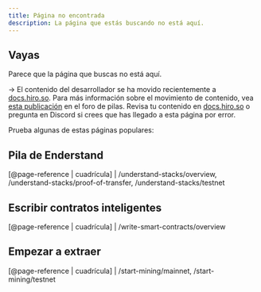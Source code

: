 ```yaml
---
title: Página no encontrada
description: La página que estás buscando no está aquí.
---
```


## Vayas

Parece que la página que buscas no está aquí.

-> El contenido del desarrollador se ha movido recientemente a [docs.hiro.so](https://docs.hiro.so/). Para más información sobre el movimiento de contenido, vea [esta publicación](https://forum.stacks.org/t/the-evolution-of-the-stacks-documentation-and-a-new-hiro-docs-site/12343) en el foro de pilas. Revisa tu contenido en [docs.hiro.so](https://docs.hiro.so/) o pregunta en Discord si crees que has llegado a esta página por error.

Prueba algunas de estas páginas populares:

## Pila de Enderstand

[@page-reference | cuadrícula] | /understand-stacks/overview, /understand-stacks/proof-of-transfer, /understand-stacks/testnet

## Escribir contratos inteligentes

[@page-reference | cuadrícula] | /write-smart-contracts/overview

## Empezar a extraer

[@page-reference | cuadrícula] | /start-mining/mainnet, /start-mining/testnet
